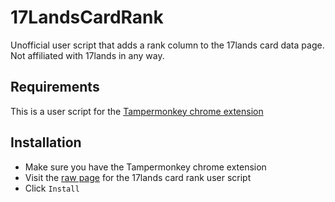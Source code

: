 # 17LandsCardRank

Unofficial user script that adds a rank column to the 17lands card data page. Not affiliated with 17lands in any way.

## Requirements

This is a user script for the [Tampermonkey chrome extension](https://chromewebstore.google.com/detail/tampermonkey/dhdgffkkebhmkfjojejmpbldmpobfkfo?hl=en)

## Installation

* Make sure you have the Tampermonkey chrome extension
* Visit the [raw page](https://github.com/DavisBurton/17LandsCardRank/raw/refs/heads/main/17Lands%20Card%20Ranks.user.js) for the 17lands card rank user script
* Click `Install`
